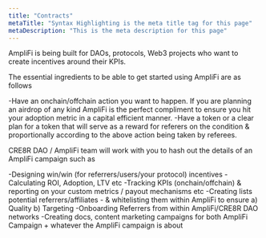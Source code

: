 ```yaml
---
title: "Contracts"
metaTitle: "Syntax Highlighting is the meta title tag for this page"
metaDescription: "This is the meta description for this page"
---
```


AmpliFi is being built for DAOs, protocols, Web3 projects who want to create incentives around their KPIs.

The essential ingredients to be able to get started using AmpliFi are as follows

-Have an onchain/offchain action you want to happen. If you are planning an airdrop of any kind AmpliFi is the perfect compliment to ensure you hit your adoption metric in a capital efficient manner.
-Have a token or a clear plan for a token that will serve as a reward for referers on the condition & proportionally according to the above action being taken by referees.


CRE8R DAO / AmpliFi team will work with you to hash out the details of an AmpliFi campaign such as

-Designing win/win (for referrers/users/your protocol) incentives
-Calculating ROI, Adoption, LTV etc
-Tracking KPIs (onchain/offchain) & reporting on your custom metrics / payout mechanisms etc
-Creating lists potential referrers/affiliates - & whitelisting them within AmpliFi to ensure a) Quality b) Targeting
-Onboarding Referrers from within AmpliFi/CRE8R DAO networks
-Creating docs, content marketing campaigns for both AmpliFi Campaign + whatever the AmpliFi campaign is about
